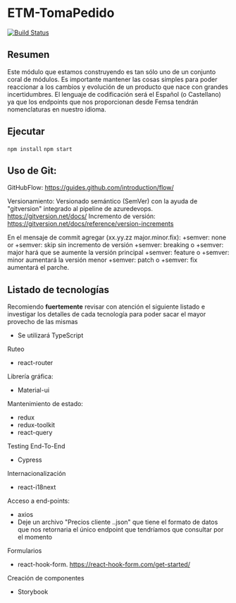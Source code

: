 # ETM-TomaPedido
[![Build Status](https://dev.azure.com/HasarSistemas/ETMOmnichannel/_apis/build/status/TomaPedido?branchName=master)](https://dev.azure.com/HasarSistemas/ETMOmnichannel/_build/latest?definitionId=13&branchName=master)
## Resumen
Este módulo que estamos construyendo es tan sólo uno de un conjunto coral de módulos.
Es importante mantener las cosas simples para poder reaccionar a los cambios y evolución de un producto que nace con grandes incertidumbres.
El lenguaje de codificación será el Español (o Castellano) ya que los endpoints que nos proporcionan desde Femsa tendrán nomenclaturas en nuestro idioma.

## Ejecutar
`npm install`
`npm start` 

## Uso de Git: 
GitHubFlow: https://guides.github.com/introduction/flow/

Versionamiento:
Versionado semántico (SemVer) con la ayuda de "gitversion" integrado al pipeline de azuredevops.
 https://gitversion.net/docs/
 Incremento de versión: https://gitversion.net/docs/reference/version-increments

En el mensaje de commit agregar (xx.yy.zz major.minor.fix): 
+semver: none or +semver: skip          sin incremento de versión
+semver: breaking o +semver: major      hará que se aumente la versión principal
+semver: feature o +semver: minor       aumentará la versión menor 
+semver: patch o +semver: fix           aumentará el parche.

## Listado de tecnologías
Recomiendo **fuertemente** revisar con atención el siguiente listado e investigar los detalles de cada tecnología para poder sacar el mayor provecho de las mismas

* Se utilizará TypeScript

Ruteo 
- react-router

Librería gráfica: 
- Material-ui

Mantenimiento de estado:
- redux
- redux-toolkit
- react-query

Testing End-To-End
- Cypress

Internacionalización
- react-i18next

Acceso a end-points:
- axios
- Deje un archivo "Precios cliente ..json" que tiene el formato de datos que nos retornaria el único endpoint que tendríamos que consultar por el momento

Formularios
- react-hook-form. https://react-hook-form.com/get-started/

Creación de componentes
- Storybook


